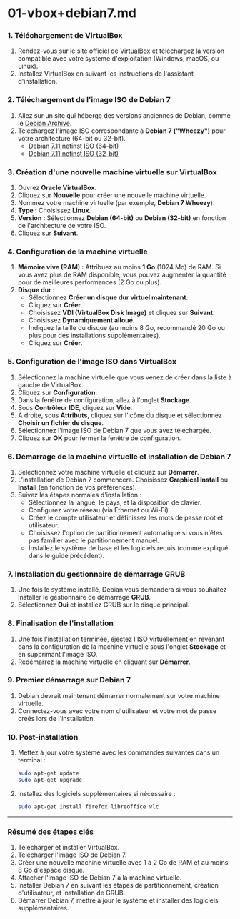 # 01-vbox+debian7.md

### **1. Téléchargement de VirtualBox**
1. Rendez-vous sur le site officiel de [VirtualBox](https://www.virtualbox.org/) et téléchargez la version compatible avec votre système d'exploitation (Windows, macOS, ou Linux).
2. Installez VirtualBox en suivant les instructions de l'assistant d'installation.

### **2. Téléchargement de l'image ISO de Debian 7**
1. Allez sur un site qui héberge des versions anciennes de Debian, comme le [Debian Archive](http://archive.debian.org/debian/).
2. Téléchargez l'image ISO correspondante à **Debian 7 ("Wheezy")** pour votre architecture (64-bit ou 32-bit).
   - [Debian 7.11 netinst ISO (64-bit)](http://archive.debian.org/debian/dists/wheezy/main/installer-amd64/current/images/netboot/mini.iso)
   - [Debian 7.11 netinst ISO (32-bit)](http://archive.debian.org/debian/dists/wheezy/main/installer-i386/current/images/netboot/mini.iso)

### **3. Création d'une nouvelle machine virtuelle sur VirtualBox**
1. Ouvrez **Oracle VirtualBox**.
2. Cliquez sur **Nouvelle** pour créer une nouvelle machine virtuelle.
3. Nommez votre machine virtuelle (par exemple, **Debian 7 Wheezy**).
4. **Type :** Choisissez **Linux**.
5. **Version :** Sélectionnez **Debian (64-bit)** ou **Debian (32-bit)** en fonction de l'architecture de votre ISO.
6. Cliquez sur **Suivant**.

### **4. Configuration de la machine virtuelle**
1. **Mémoire vive (RAM) :** Attribuez au moins **1 Go** (1024 Mo) de RAM. Si vous avez plus de RAM disponible, vous pouvez augmenter la quantité pour de meilleures performances (2 Go ou plus).
2. **Disque dur :**
   - Sélectionnez **Créer un disque dur virtuel maintenant**.
   - Cliquez sur **Créer**.
   - Choisissez **VDI (VirtualBox Disk Image)** et cliquez sur **Suivant**.
   - Choisissez **Dynamiquement alloué**.
   - Indiquez la taille du disque (au moins 8 Go, recommandé 20 Go ou plus pour des installations supplémentaires).
   - Cliquez sur **Créer**.

### **5. Configuration de l'image ISO dans VirtualBox**
1. Sélectionnez la machine virtuelle que vous venez de créer dans la liste à gauche de VirtualBox.
2. Cliquez sur **Configuration**.
3. Dans la fenêtre de configuration, allez à l'onglet **Stockage**.
4. Sous **Contrôleur IDE**, cliquez sur **Vide**.
5. À droite, sous **Attributs**, cliquez sur l'icône du disque et sélectionnez **Choisir un fichier de disque**.
6. Sélectionnez l'image ISO de Debian 7 que vous avez téléchargée.
7. Cliquez sur **OK** pour fermer la fenêtre de configuration.

### **6. Démarrage de la machine virtuelle et installation de Debian 7**
1. Sélectionnez votre machine virtuelle et cliquez sur **Démarrer**.
2. L'installation de Debian 7 commencera. Choisissez **Graphical Install** ou **Install** (en fonction de vos préférences).
3. Suivez les étapes normales d'installation :
   - Sélectionnez la langue, le pays, et la disposition de clavier.
   - Configurez votre réseau (via Ethernet ou Wi-Fi).
   - Créez le compte utilisateur et définissez les mots de passe root et utilisateur.
   - Choisissez l'option de partitionnement automatique si vous n'êtes pas familier avec le partitionnement manuel.
   - Installez le système de base et les logiciels requis (comme expliqué dans le guide précédent).

### **7. Installation du gestionnaire de démarrage GRUB**
1. Une fois le système installé, Debian vous demandera si vous souhaitez installer le gestionnaire de démarrage **GRUB**.
2. Sélectionnez **Oui** et installez GRUB sur le disque principal.

### **8. Finalisation de l'installation**
1. Une fois l'installation terminée, éjectez l'ISO virtuellement en revenant dans la configuration de la machine virtuelle sous l'onglet **Stockage** et en supprimant l'image ISO.
2. Redémarrez la machine virtuelle en cliquant sur **Démarrer**.

### **9. Premier démarrage sur Debian 7**
1. Debian devrait maintenant démarrer normalement sur votre machine virtuelle.
2. Connectez-vous avec votre nom d'utilisateur et votre mot de passe créés lors de l'installation.

### **10. Post-installation**
1. Mettez à jour votre système avec les commandes suivantes dans un terminal :
   ```bash
   sudo apt-get update
   sudo apt-get upgrade
   ```

2. Installez des logiciels supplémentaires si nécessaire :
   ```bash
   sudo apt-get install firefox libreoffice vlc
   ```

---

### **Résumé des étapes clés**
1. Télécharger et installer VirtualBox.
2. Télécharger l'image ISO de Debian 7.
3. Créer une nouvelle machine virtuelle avec 1 à 2 Go de RAM et au moins 8 Go d'espace disque.
4. Attacher l'image ISO de Debian 7 à la machine virtuelle.
5. Installer Debian 7 en suivant les étapes de partitionnement, création d'utilisateur, et installation de GRUB.
6. Démarrer Debian 7, mettre à jour le système et installer des logiciels supplémentaires.

